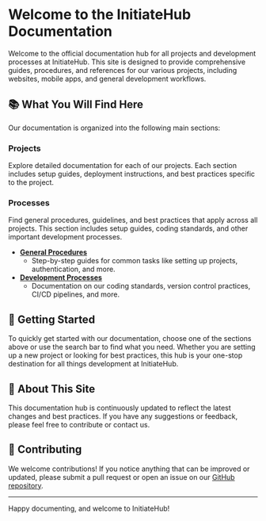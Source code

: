 # Welcome to the InitiateHub Documentation

Welcome to the official documentation hub for all projects and development processes at InitiateHub. This site is designed to provide comprehensive guides, procedures, and references for our various projects, including websites, mobile apps, and general development workflows.

## 📚 What You Will Find Here

Our documentation is organized into the following main sections:

### Projects

Explore detailed documentation for each of our projects. Each section includes setup guides, deployment instructions, and best practices specific to the project.

### Processes

Find general procedures, guidelines, and best practices that apply across all projects. This section includes setup guides, coding standards, and other important development processes.

- [**General Procedures**](processes/general/)
  - Step-by-step guides for common tasks like setting up projects, authentication, and more.
- [**Development Processes**](processes/development/)
  - Documentation on our coding standards, version control practices, CI/CD pipelines, and more.

## 🚀 Getting Started

To quickly get started with our documentation, choose one of the sections above or use the search bar to find what you need. Whether you are setting up a new project or looking for best practices, this hub is your one-stop destination for all things development at InitiateHub.

## 📌 About This Site

This documentation hub is continuously updated to reflect the latest changes and best practices. If you have any suggestions or feedback, please feel free to contribute or contact us.

## 🤝 Contributing

We welcome contributions! If you notice anything that can be improved or updated, please submit a pull request or open an issue on our [GitHub repository](https://github.com/username/repository).

---

Happy documenting, and welcome to InitiateHub!
